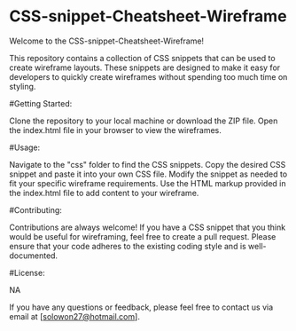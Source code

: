 # CSS-snippet-Cheatsheet-Wireframe

Welcome to the CSS-snippet-Cheatsheet-Wireframe!

This repository contains a collection of CSS snippets that can be used to create wireframe layouts. These snippets are designed to make it easy for developers to quickly create wireframes without spending too much time on styling.

#Getting Started:

Clone the repository to your local machine or download the ZIP file.
Open the index.html file in your browser to view the wireframes.

#Usage:

Navigate to the "css" folder to find the CSS snippets.
Copy the desired CSS snippet and paste it into your own CSS file.
Modify the snippet as needed to fit your specific wireframe requirements.
Use the HTML markup provided in the index.html file to add content to your wireframe.

#Contributing:

Contributions are always welcome! If you have a CSS snippet that you think would be useful for wireframing, feel free to create a pull request.
Please ensure that your code adheres to the existing coding style and is well-documented.

#License:

NA

If you have any questions or feedback, please feel free to contact us via email at [solowon27@hotmail.com].
